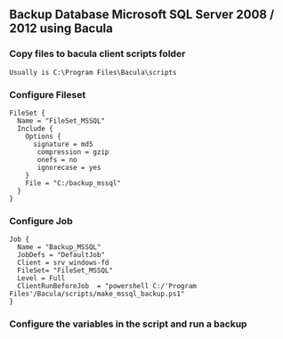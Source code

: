 ## Backup Database Microsoft SQL Server 2008 / 2012 using Bacula

### Copy files to bacula client scripts folder
```
Usually is C:\Program Files\Bacula\scripts
```
### Configure Fileset
```
FileSet {
  Name = "FileSet_MSSQL"
  Include {
    Options {
      signature = md5
       compression = gzip
       onefs = no
       ignorecase = yes
    }
    File = "C:/backup_mssql"
  }
}
```
### Configure Job
```
Job {
  Name = "Backup_MSSQL"
  JobDefs = "DefaultJob"
  Client = srv_windows-fd
  FileSet= "FileSet_MSSQL"
  Level = Full
  ClientRunBeforeJob  = "powershell C:/'Program Files'/Bacula/scripts/make_mssql_backup.ps1"
}
```

### Configure the variables in the script and run a backup
